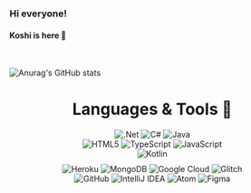 ### Hi everyone!

#### Koshi is here 🐷

<br>

![Anurag's GitHub stats](https://github-readme-stats.vercel.app/api?username=kossshi&theme=dracula&show_icons=true)

<h1 align="center">
    Languages & Tools 💞
</h1>

<div id="languages" align="center" style="display: flex; flex-direction: column; align-items: center">
    <div id="languages-block">
        <img alt=".Net" src="https://img.shields.io/badge/.NET-5C2D91?style=for-the-badge&logo=.net&logoColor=white"/>
        <img alt="C#" src="https://img.shields.io/badge/c%23-%23239120.svg?style=for-the-badge&logo=c-sharp&logoColor=white"/>
        <img alt="Java" src="https://img.shields.io/badge/java-%23ED8B00.svg?style=for-the-badge&logo=java&logoColor=white"/>
    </div>
    <div id="languages-block">
        <img alt="HTML5" src="https://img.shields.io/badge/html5-%23E34F26.svg?style=for-the-badge&logo=html5&logoColor=white"/>
        <img alt="TypeScript" src="https://img.shields.io/badge/typescript-%23007ACC.svg?style=for-the-badge&logo=typescript&logoColor=white"/>
        <img alt="JavaScript" src="https://img.shields.io/badge/javascript-%23323330.svg?style=for-the-badge&logo=javascript&logoColor=%23F7DF1E"/>
    </div>
    <div id="languages-block">
        <img alt="Kotlin" src="https://img.shields.io/badge/kotlin-%230095D5.svg?style=for-the-badge&logo=kotlin&logoColor=white"/>
    </div>
</div>
<div id="tools" style="display: flex; flex-direction: column; align-items: center; margin-top: 10px">
    <div id="tools-block">
        <img alt="Heroku" src="https://img.shields.io/badge/heroku-%23430098.svg?style=for-the-badge&logo=heroku&logoColor=white"/>
        <img alt="MongoDB" src ="https://img.shields.io/badge/MongoDB-%234ea94b.svg?style=for-the-badge&logo=mongodb&logoColor=white" />
        <img alt="Google Cloud" src="https://img.shields.io/badge/GoogleCloud-%234285F4.svg?style=for-the-badge&logo=google-cloud&logoColor=white"/>
        <img alt="Glitch" src="https://img.shields.io/badge/glitch-%233333FF.svg?style=for-the-badge&logo=glitch&logoColor=white"/>
    </div>
    <div id="tools-block">
        <img alt="GitHub" src="https://img.shields.io/badge/github-%23121011.svg?style=for-the-badge&logo=github&logoColor=white"/>
        <img alt="IntelliJ IDEA" src="https://img.shields.io/badge/IntelliJIDEA-000000.svg?style=for-the-badge&logo=intellij-idea&logoColor=white"/>
        <img alt="Atom" src="https://img.shields.io/badge/Atom-%2366595C.svg?style=for-the-badge&logo=atom&logoColor=white"/>
        <img alt="Figma" src="https://img.shields.io/badge/figma-%23F24E1E.svg?style=for-the-badge&logo=figma&logoColor=white"/>
    </div>
</div>
















